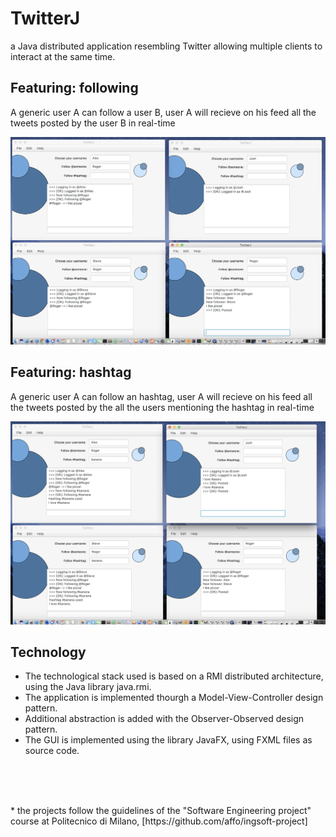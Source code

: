 # TwitterJ
a Java distributed application resembling Twitter allowing multiple clients to interact at the same time.

<h2> Featuring: following </h2>
<p>A generic user A can follow a user B, user A will recieve on his feed all the tweets posted by the user B in real-time</p>
<img src="following.png">


<h2> Featuring: hashtag </h2>
<p>A generic user A can follow an hashtag, user A will recieve on his feed all the tweets posted by the all the users mentioning the hashtag in real-time</p>
<img src="hashtag.png">

<h2> Technology </h2>
<ul>
<li>The technological stack used is based on a RMI distributed architecture, using the Java library java.rmi.
<li>The application is implemented thourgh a Model-View-Controller design pattern.
<li>Additional abstraction is added with the Observer-Observed design pattern.
<li>The GUI is implemented using the library JavaFX, using FXML files as source code. 
</ul>

<br>
<br>
<br>
<p>* the projects follow the guidelines of the "Software Engineering project" course at Politecnico di Milano, [https://github.com/affo/ingsoft-project]</p>


